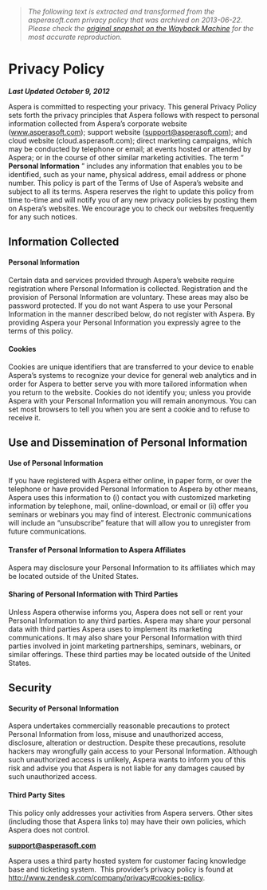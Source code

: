 > *The following text is extracted and transformed from the asperasoft.com privacy policy that was archived on 2013-06-22. Please check the [original snapshot on the Wayback Machine](https://web.archive.org/web/20130622104655id_/http%3A//asperasoft.com/company/privacy-policy) for the most accurate reproduction.*

# Privacy Policy

**_Last Updated October 9, 2012_**

Aspera is committed to respecting your privacy. This general Privacy Policy sets forth the privacy principles that Aspera follows with respect to personal information collected from Aspera’s corporate website (www.asperasoft.com); support website (support@asperasoft.com); and cloud website (cloud.asperasoft.com); direct marketing campaigns, which may be conducted by telephone or email; at events hosted or attended by Aspera; or in the course of other similar marketing activities. The term “ **Personal Information** ” includes any information that enables you to be identified, such as your name, physical address, email address or phone number. This policy is part of the Terms of Use of Aspera’s website and subject to all its terms. Aspera reserves the right to update this policy from time to-time and will notify you of any new privacy policies by posting them on Aspera’s websites. We encourage you to check our websites frequently for any such notices. 

## Information Collected

#### Personal Information

Certain data and services provided through Aspera’s website require registration where Personal Information is collected. Registration and the provision of Personal Information are voluntary. These areas may also be password protected. If you do not want Aspera to use your Personal Information in the manner described below, do not register with Aspera. By providing Aspera your Personal Information you expressly agree to the terms of this policy. 

#### Cookies

Cookies are unique identifiers that are transferred to your device to enable Aspera’s systems to recognize your device for general web analytics and in order for Aspera to better serve you with more tailored information when you return to the website. Cookies do not identify you; unless you provide Aspera with your Personal Information you will remain anonymous. You can set most browsers to tell you when you are sent a cookie and to refuse to receive it. 

## Use and Dissemination of Personal Information

#### Use of Personal Information

If you have registered with Aspera either online, in paper form, or over the telephone or have provided Personal Information to Aspera by other means, Aspera uses this information to (i) contact you with customized marketing information by telephone, mail, online-download, or email or (ii) offer you seminars or webinars you may find of interest. Electronic communications will include an “unsubscribe” feature that will allow you to unregister from future communications. 

#### Transfer of Personal Information to Aspera Affiliates

Aspera may disclosure your Personal Information to its affiliates which may be located outside of the United States. 

#### Sharing of Personal Information with Third Parties

Unless Aspera otherwise informs you, Aspera does not sell or rent your Personal Information to any third parties. Aspera may share your personal data with third parties Aspera uses to implement its marketing communications. It may also share your Personal Information with third parties involved in joint marketing partnerships, seminars, webinars, or similar offerings. These third parties may be located outside of the United States. 

## Security

#### Security of Personal Information

Aspera undertakes commercially reasonable precautions to protect Personal Information from loss, misuse and unauthorized access, disclosure, alteration or destruction. Despite these precautions, resolute hackers may wrongfully gain access to your Personal Information. Although such unauthorized access is unlikely, Aspera wants to inform you of this risk and advise you that Aspera is not liable for any damages caused by such unauthorized access. 

#### Third Party Sites

This policy only addresses your activities from Aspera servers. Other sites (including those that Aspera links to) may have their own policies, which Aspera does not control. 

**support@asperasoft.com**

Aspera uses a third party hosted system for customer facing knowledge base and ticketing system.  This provider’s privacy policy is found at <http://www.zendesk.com/company/privacy#cookies-policy>.
